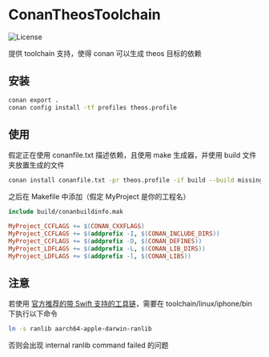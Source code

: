 ConanTheosToolchain
====

![License](https://img.shields.io/badge/license-MIT-blue.svg)

提供 toolchain 支持，使得 conan 可以生成 theos 目标的依赖

安装
----

```bash
conan export .
conan config install -tf profiles theos.profile
```

使用
----

假定正在使用 conanfile.txt 描述依赖，且使用 make 生成器，并使用 build 文件夹放置生成的文件

```bash
conan install conanfile.txt -pr theos.profile -if build --build missing
```

之后在 Makefile 中添加（假定 MyProject 是你的工程名）

```Makefile
include build/conanbuildinfo.mak

MyProject_CCFLAGS += $(CONAN_CXXFLAGS)
MyProject_CCFLAGS += $(addprefix -I, $(CONAN_INCLUDE_DIRS))
MyProject_CCFLAGS += $(addprefix -D, $(CONAN_DEFINES))
MyProject_LDFLAGS += $(addprefix -L, $(CONAN_LIB_DIRS))
MyProject_LDFLAGS += $(addprefix -l, $(CONAN_LIBS))
```

注意
----

若使用 [官方推荐的带 Swift 支持的工具链](https://github.com/CRKatri/llvm-project)，需要在 toolchain/linux/iphone/bin 下执行以下命令

```bash
ln -s ranlib aarch64-apple-darwin-ranlib
```

否则会出现 internal ranlib command failed 的问题
